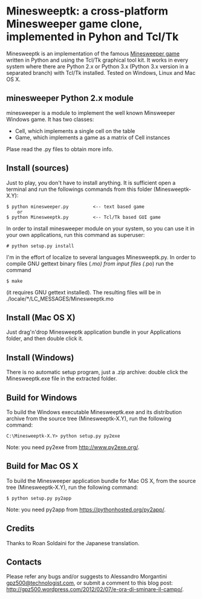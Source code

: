 Minesweeptk: a cross-platform Minesweeper game clone, implemented in Pyhon and Tcl/Tk
=====================================================================================

Minesweeptk is an implementation of the famous [Minesweeper game][1] written in
Python and using the Tcl/Tk graphical tool kit. It works in every system where
there are Python 2.x or Python 3.x (Python 3.x version in a separated branch)
with Tcl/Tk installed.
Tested on Windows, Linux and Mac OS X.

minesweeper Python 2.x module
-----------------------------

minesweeper is a module to implement the well known Minsweeper Windows game. It
has two classes:

- Cell, which implements a single cell on the table
- Game, which implements a game as a matrix of Cell instances

Plase read the .py files to obtain more info.

Install (sources)
-----------------

Just to play, you don't have to install anything. It is sufficient open a
terminal and run the followings commands from this folder (Minesweeptk-X.Y):

    $ python minesweeper.py         <-- text based game
        or
    $ python Minesweeptk.py         <-- Tcl/Tk based GUI game

In order to install minesweeper module on your system, so you can use
it in your own applications, run this command as superuser:

    # python setup.py install
    
I'm in the effort of localize to several languages Minesweeptk.py. In order to
compile GNU gettext binary files (*.mo) from input files (*.po) run the command

    $ make
    
(it requires GNU gettext installed). The resulting files will be in
./locale/*/LC_MESSAGES/Minesweeptk.mo
    
Install (Mac OS X)
------------------

Just drag'n'drop Minesweeptk application bundle in your Applications folder, and
then double click it.

Install (Windows)
-----------------

There is no automatic setup program, just a .zip archive: double click the
Minesweeptk.exe file in the extracted folder. 

Build for Windows
-----------------

To build the Windows executable Minesweeptk.exe and its distribution archive
from the source tree (Minesweeptk-X.Y), run the following command:

    C:\Minesweeptk-X.Y> python setup.py py2exe
    
Note: you need py2exe from http://www.py2exe.org/.

Build for Mac OS X
------------------

To build the Minesweeper application bundle for Mac OS X, from the source tree
(Minesweeptk-X.Y), run the following command:

    $ python setup.py py2app
    
Note: you need py2app from https://pythonhosted.org/py2app/.
    
Credits
-------

Thanks to Roan Soldaini for the Japanese translation.

Contacts
--------

Please refer any bugs and/or suggests to
    Alessandro Morgantini <gpz500@technologist.com>,
or submit a comment to this blog post:
    <http://gpz500.wordpress.com/2012/02/07/e-ora-di-sminare-il-campo/>.
    
[1]: https://en.wikipedia.org/wiki/Minesweeper_%28video_game%29

    
